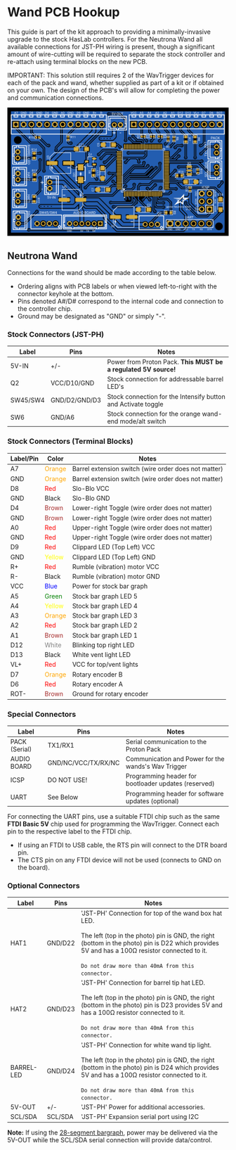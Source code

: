 # Wand PCB Hookup

This guide is part of the kit approach to providing a minimally-invasive upgrade to the stock HasLab controllers. For the Neutrona Wand all available connections for JST-PH wiring is present, though a significant amount of wire-cutting will be required to separate the stock controller and re-attach using terminal blocks on the new PCB.

IMPORTANT: This solution still requires 2 of the WavTrigger devices for each of the pack and wand, whether supplied as part of a kit or if obtained on your own. The design of the PCB's will allow for completing the power and communication connections.

![](images/WandPCB-Labels.png)

## Neutrona Wand

Connections for the wand should be made according to the table below.

- Ordering aligns with PCB labels or when viewed left-to-right with the connector keyhole at the bottom.
- Pins denoted A#/D# correspond to the internal code and connection to the controller chip.
- Ground may be designated as "GND" or simply "-".

### Stock Connectors (JST-PH)

| Label | Pins | Notes |
|-------|------|-------|
| 5V-IN | +/\- | Power from Proton Pack. **This MUST be a regulated 5V source!** |
| Q2 | VCC/D10/GND | Stock connection for addressable barrel LED's |
| SW45/SW4 | GND/D2/GND/D3 | Stock connection for the Intensify button and Activate toggle |
| SW6 | GND/A6 | Stock connection for the orange wand-end mode/alt switch |

### Stock Connectors (Terminal Blocks)

| Label/Pin | Color | Notes |
|-----------|-------|-------|
| A7 | <font color="orange">Orange</font> | Barrel extension switch (wire order does not matter) |
| GND | <font color="orange">Orange</font> | Barrel extension switch (wire order does not matter) |
| D8 | <font color="red">Red</font> | Slo-Blo VCC |
| GND | Black | Slo-Blo GND |
| D4 | <font color="brown">Brown</font> | Lower-right Toggle (wire order does not matter) |
| GND | <font color="brown">Brown</font> | Lower-right Toggle (wire order does not matter) |
| A0 | <font color="red">Red</font> | Upper-right Toggle (wire order does not matter) |
| GND | <font color="red">Red</font> | Upper-right Toggle (wire order does not matter) |
| D9 | <font color="red">Red</font> | Clippard LED (Top Left) VCC |
| GND | <font color="yellow">Yellow</font> | Clippard LED (Top Left) GND |
| R+ | <font color="red">Red</font> | Rumble (vibration) motor VCC |
| R- | Black | Rumble (vibration) motor GND |
| VCC | <font color="blue">Blue</font> | Power for stock bar graph |
| A5 | <font color="green">Green</font> | Stock bar graph LED 5 |
| A4 | <font color="yellow">Yellow</font> | Stock bar graph LED 4 |
| A3 | <font color="orange">Orange</font> | Stock bar graph LED 3 |
| A2 | <font color="red">Red</font> | Stock bar graph LED 2 |
| A1 | <font color="brown">Brown</font> | Stock bar graph LED 1 |
| D12 | <font color="gray">White</font> | Blinking top right LED |
| D13 | Black | White vent light LED |
| VL+ | <font color="red">Red</font> | VCC for top/vent lights |
| D7 | <font color="orange">Orange</font> | Rotary encoder B |
| D6 | <font color="red">Red</font> | Rotary encoder A |
| ROT- | <font color="brown">Brown</font> | Ground for rotary encoder |

### Special Connectors

| Label | Pins | Notes |
|-------|------|-------|
| PACK (Serial) | TX1/RX1 | Serial communication to the Proton Pack |
| AUDIO BOARD | GND/NC/VCC/TX/RX/NC | Communication and Power for the wands's Wav Trigger |
| ICSP | DO NOT USE! | Programming header for bootloader updates (reserved) |
| UART | See Below | Programming header for software updates (optional) |

For connecting the UART pins, use a suitable FTDI chip such as the same **FTDI Basic 5V** chip used for programming the WavTrigger. Connect each pin to the respective label to the FTDI chip.

- If using an FTDI to USB cable, the RTS pin will connect to the DTR board pin.
- The CTS pin on any FTDI device will not be used (connects to GND on the board).

### Optional Connectors

| Label | Pins | Notes |
|-------|------|-------|
| HAT1 | GND/D22 | 'JST-PH' Connection for top of the wand box hat LED.<br><br>The left (top in the photo) pin is GND, the right (bottom in the photo) pin is D22 which provides 5V and has a 100Ω resistor connected to it.<br><br>`Do not draw more than 40mA from this connector.` |
| HAT2 | GND/D23 | 'JST-PH' Connection for barrel tip hat LED.<br><br>The left (top in the photo) pin is GND, the right (bottom in the photo) pin is D23 provides 5V and has a 100Ω resistor connected to it.<br><br>`Do not draw more than 40mA from this connector.`|
| BARREL-LED | GND/D24 | 'JST-PH' Connection for white wand tip light.<br><br>The left (top in the photo) pin is GND, the right (bottom in the photo) pin is D24 which provides 5V and has a 100Ω resistor connected to it.<br><br>`Do not draw more than 40mA from this connector.` |
| 5V-OUT | +/\- | 'JST-PH' Power for additional accessories. |
| SCL/SDA | SCL/SDA | 'JST-PH' Expansion serial port using I2C |

**Note:** If using the [28-segment bargraph](BARGRAPH.md), power may be delivered via the 5V-OUT while the SCL/SDA serial connection will provide data/control.
